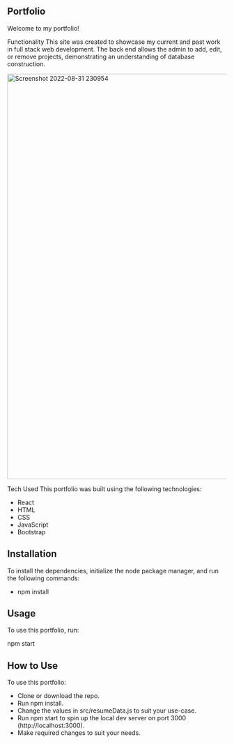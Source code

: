 ## Portfolio
Welcome to my portfolio! 

Functionality
This site was created to showcase my current and past work in full stack web development. The back end allows the admin to add, edit, or remove projects, demonstrating an understanding of database construction.

<img width="931" alt="Screenshot 2022-08-31 230954" src="https://user-images.githubusercontent.com/71577349/187823899-78db5abf-21ec-4e8a-8107-f67611daf8ff.png">

Tech Used
This portfolio was built using the following technologies:

- React
- HTML
- CSS
- JavaScript
- Bootstrap


## Installation
To install the dependencies, initialize the node package manager, and run the following commands:

- npm install

## Usage
To use this portfolio, run:

npm start


## How to Use
To use this portfolio:

- Clone or download the repo.
- Run npm install.
- Change the values in src/resumeData.js to suit your use-case.
- Run npm start to spin up the local dev server on port 3000 (http://localhost:3000).
- Make required changes to suit your needs.


